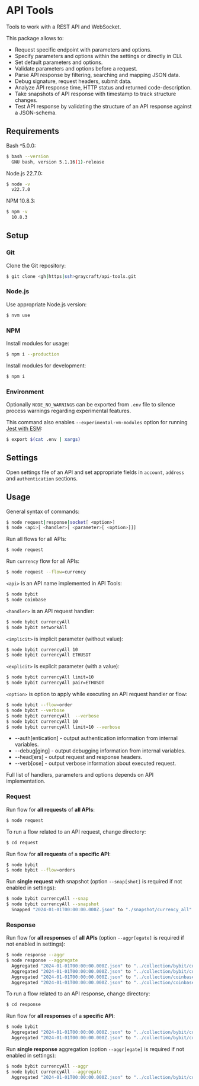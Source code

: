 # API Tools

Tools to work with a REST API and WebSocket.

This package allows to:

- Request specific endpoint with parameters and options.
- Specify parameters and options within the settings or directly in CLI.
- Set default parameters and options.
- Validate parameters and options before a request.
- Parse API response by filtering, searching and mapping JSON data.
- Debug signature, request headers, submit data.
- Analyze API response time, HTTP status and returned code-description.
- Take snapshots of API response with timestamp to track structure changes.
- Test API response by validating the structure of an API response against a JSON-schema.

## Requirements

Bash ^5.0.0:

```bash
$ bash --version
  GNU bash, version 5.1.16(1)-release
```

Node.js 22.7.0:

```bash
$ node -v
  v22.7.0
```

NPM 10.8.3:

```bash
$ npm -v
  10.8.3
```

## Setup

### Git

Clone the Git repository:

```bash
$ git clone <gh|https|ssh>graycraft/api-tools.git
```

### Node.js

Use appropriate Node.js version:

```bash
$ nvm use
```

### NPM

Install modules for usage:

```bash
$ npm i --production
```

Install modules for development:

```bash
$ npm i
```

### Environment

Optionally `NODE_NO_WARNINGS` can be exported from `.env` file to silence process warnings regarding experimental features.

This command also enables `--experimental-vm-modules` option for running [Jest with ESM](https://jestjs.io/docs/ecmascript-modules):

```bash
$ export $(cat .env | xargs)
```

## Settings

Open settings file of an API and set appropriate fields in `account`, `address` and `authentication` sections.

## Usage

General syntax of commands:

```bash
$ node request|response|socket[ <option>]
$ node <api>[ <handler>[ <parameter>[ <option>]]]
```

Run all flows for all APIs:

```bash
$ node request
```

Run `currency` flow for all APIs:

```bash
$ node request --flow=currency
```

`<api>` is an API name implemented in API Tools:

```bash
$ node bybit
$ node coinbase
```

`<handler>` is an API request handler:

```bash
$ node bybit currencyAll
$ node bybit networkAll
```

`<implicit>` is implicit parameter (without value):

```bash
$ node bybit currencyAll 10
$ node bybit currencyAll ETHUSDT
```

`<explicit>` is explicit parameter (with a value):

```bash
$ node bybit currencyAll limit=10
$ node bybit currencyAll pair=ETHUSDT
```

`<option>` is option to apply while executing an API request handler or flow:

```bash
$ node bybit --flow=order
$ node bybit --verbose
$ node bybit currencyAll  --verbose
$ node bybit currencyAll 10
$ node bybit currencyAll limit=10 --verbose
```

- --auth[entication] - output authentication information from internal variables.
- --debug[ging] - output debugging information from internal variables.
- --head[ers] - output request and response headers.
- --verb[ose] - output verbose information about executed request.

Full list of handlers, parameters and options depends on API implementation.

### Request

Run flow for **all requests** of **all APIs**:

```bash
$ node request
```

To run a flow related to an API request, change directory:

```bash
$ cd request
```

Run flow for **all requests** of a **specific API**:

```bash
$ node bybit
$ node bybit --flow=orders
```

Run **single request** with snapshot (option `--snap[shot]` is required if not enabled in settings):

```bash
$ node bybit currencyAll --snap
$ node bybit currencyAll --snapshot
  Snapped "2024-01-01T00:00:00.000Z.json" to "./snapshot/currency_all".
```

### Response

Run flow for **all responses** of **all APIs** (option `--aggr[egate]` is required if not enabled in settings):

```bash
$ node response --aggr
$ node response --aggregate
  Aggregated "2024-01-01T00:00:00.000Z.json" to "../collection/bybit/currency_all".
  Aggregated "2024-01-01T00:00:00.000Z.json" to "../collection/bybit/currency_network_all".
  Aggregated "2024-01-01T00:00:00.000Z.json" to "../collection/coinbase/currency_all".
  Aggregated "2024-01-01T00:00:00.000Z.json" to "../collection/coinbase/currency_network_all".
```

To run a flow related to an API response, change directory:

```bash
$ cd response
```

Run flow for **all responses** of a **specific API**:

```bash
$ node bybit
  Aggregated "2024-01-01T00:00:00.000Z.json" to "../collection/bybit/currency_all".
  Aggregated "2024-01-01T00:00:00.000Z.json" to "../collection/bybit/currency_network_all".
```

Run **single response** aggregation (option `--aggr[egate]` is required if not enabled in settings):

```bash
$ node bybit currencyAll --aggr
$ node bybit currencyAll --aggregate
  Aggregated "2024-01-01T00:00:00.000Z.json" to "../collection/bybit/currency_all".
```
